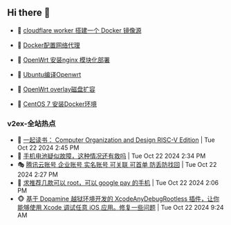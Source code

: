 ## Hi there 👋

<!--
**dkyg666/dkyg666** is a ✨ _special_ ✨ repository because its `README.md` (this file) appears on your GitHub profile.

Here are some ideas to get you started:

- 🔭 I’m currently working on ...
- 🌱 I’m currently learning ...
- 👯 I’m looking to collaborate on ...
- 🤔 I’m looking for help with ...
- 💬 Ask me about ...
- 📫 How to reach me: ...
- 😄 Pronouns: ...
- ⚡ Fun fact: ...
-->

<!-- BLOG-POST-LIST:START -->
- 🦩 [cloudflare worker 搭建一个 Docker 镜像源](http://blog.1996099.xyz/archives/cloudflare-worker-da-jian-yi-ge-docker-jing-xiang-zhan) 

- 🚦 [Docker配置网络代理](http://blog.1996099.xyz/archives/dockerpei-zhi-wang-luo-dai-li) 

- 🫶 [OpenWrt 安装nginx 模块化部署](http://blog.1996099.xyz/archives/openwrt-an-zhuang-nginx-mo-kuai-hua-bu-shu) 

- 🦄 [Ubuntu编译Openwrt](http://blog.1996099.xyz/archives/ubuntuzi-bian-yi-openwrt) 

- 🐻 [OpenWrt overlay磁盘扩容](http://blog.1996099.xyz/archives/openwrt-overlay) 

- 🤖 [CentOS 7 安装Docker环境](http://blog.1996099.xyz/archives/centos-docker) 
<!-- BLOG-POST-LIST:END -->

### v2ex-全站热点
<!-- v2ex:START -->
- 🥸 [一起读书： Computer Organization and Design RISC-V Edition](https://www.v2ex.com/t/1082698#reply0) | Tue Oct 22 2024 2:45 PM
- 🤗 [手机电池疑似故障，这种情况还有救吗](https://www.v2ex.com/t/1082695#reply3) | Tue Oct 22 2024 2:34 PM
- 🎭 [腾讯云账号 企业账号 实名账号 可关联 可首单 防丢防找回](https://www.v2ex.com/t/1082694#reply0) | Tue Oct 22 2024 2:27 PM
- 🥷 [求推荐几款可以 root，可以 google pay 的手机](https://www.v2ex.com/t/1082690#reply0) | Tue Oct 22 2024 2:06 PM
- 🐵 [基于 Dopamine 越狱环境开发的 XcodeAnyDebugRootless 插件，让你能够使用 Xcode 调试任意 iOS 应用。修复一些问题](https://www.v2ex.com/t/1082632#reply0) | Tue Oct 22 2024 9:24 AM<!-- v2ex:END -->

